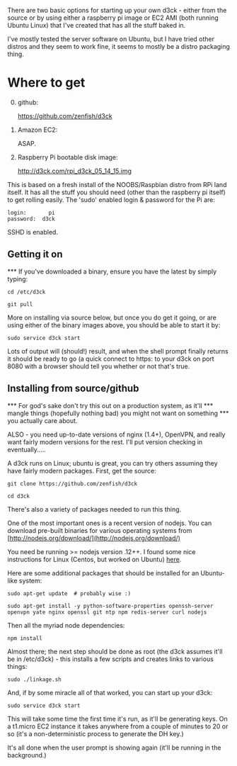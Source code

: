 
There are two basic options for starting up your own d3ck - either from
the source or by using either a raspberry pi image or EC2 AMI (both
running Ubuntu Linux) that I've created that has all the stuff baked in.

I've mostly tested the server software on Ubuntu, but I have tried
other distros and they seem to work fine, it seems to mostly be a distro
packaging thing.

Where to get
============

0) github:

    https://github.com/zenfish/d3ck

1) Amazon EC2:

    ASAP.

2) Raspberry Pi bootable disk image:

    http://d3ck.com/rpi_d3ck_05_14_15.img

This is based on a fresh install of the NOOBS/Raspbian distro from
RPi land itself. It has all the stuff you should need (other than
the raspberry pi itself) to get rolling easily. The 'sudo' enabled
login & password for the Pi are:

    login:       pi
    password:  d3ck

SSHD is enabled.


Getting it on
-------------

*** If you've downloaded a binary, ensure you have the latest by
simply typing:

    cd /etc/d3ck

    git pull

More on installing via source below, but once you do get it going,
or are using either of the binary images above, you should be able to
start it by:

    sudo service d3ck start

Lots of output will (should!) result, and when the shell prompt finally
returns it should be ready to go (a quick connect to https: to your d3ck
on port 8080 with a browser should tell you whether or not that's true.


Installing from source/github
-----------------------------

*** For god's sake don't try this out on a production system, as it'll
*** mangle things (hopefully nothing bad) you might not want on something
*** you actually care about.

ALSO - you need up-to-date versions of nginx (1.4+), OpenVPN, and really
want fairly modern versions for the rest. I'll put version checking in 
eventually.....



A d3ck runs on Linux; ubuntu is great, you can try others assuming they
have fairly modern packages. First, get the source:

    git clone https://github.com/zenfish/d3ck

    cd d3ck

There's also a variety of packages needed to run this thing.

One of the most important ones is a recent version of nodejs.  You can
download pre-built binaries for various operating systems from
[http://nodejs.org/download/](http://nodejs.org/download/)

You need be running >= nodejs version .12++. I found some nice
instructions for Linux (Centos, but worked on Ubuntu)
[here](https://www.digitalocean.com/community/tutorials/how-to-install-node-js-on-a-centos-7-server).

Here are some additional packages that should be installed for an
Ubuntu-like system:

    sudo apt-get update  # probably wise :)

    sudo apt-get install -y python-software-properties openssh-server openvpn yate nginx openssl git ntp npm redis-server curl nodejs

Then all the myriad node dependencies:

    npm install


Almost there; the next step should be done as root (the d3ck assumes
it'll be in /etc/d3ck) - this installs a few scripts and creates links
to various things:

    sudo ./linkage.sh


And, if by some miracle all of that worked, you can start up your d3ck:

    sudo service d3ck start

This will take some time the first time it's run, as it'll be generating keys. On
a t1.micro EC2 instance it takes anywhere from a couple of minutes to 20 or so
(it's a non-deterministic process to generate the DH key.)

It's all done when the user prompt is showing again (it'll be running in
the background.)

